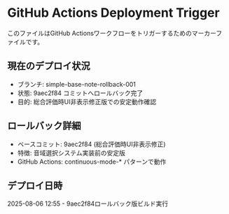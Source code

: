 # GitHub Actions Deployment Trigger

このファイルはGitHub Actionsワークフローをトリガーするためのマーカーファイルです。

## 現在のデプロイ状況
- ブランチ: simple-base-note-rollback-001
- 状態: 9aec2f84 コミットへロールバック完了
- 目的: 総合評価時UI非表示修正版での安定動作確認

## ロールバック詳細
- ベースコミット: 9aec2f84 (総合評価時UI非表示修正)
- 特徴: 音域選択システム実装前の安定版
- GitHub Actions: continuous-mode-* パターンで動作

## デプロイ日時  
2025-08-06 12:55 - 9aec2f84ロールバック版ビルド実行